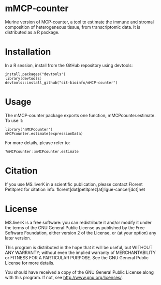 # mMCP-counter
Murine version of MCP-counter, a tool to estimate the immune and stromal composition of heterogeneous tissue, from transcriptomic data. It is distributed as a R package.

Installation
========
In a R session, install from the GitHub repository using devtools:

    install.packages("devtools")
    library(devtools)
    devtools::install_github("cit-bioinfo/mMCP-counter")

Usage
========
The mMCP-counter package exports one function, mMCPcounter.estimate. To use it:

    library("mMCPcounter")
    mMCPcounter.estimate(expressionData)

For more details, please refer to:

    ?mMCPcounter::mMCPcounter.estimate


Citation
========
If you use MS.liverK in a scientific publication, please contact Florent Petitprez for citation info: florent[dot]petitprez[at]ligue-cancer[dot]net


License
========

MS.liverK is a free software: you can redistribute it and/or modify
it under the terms of the GNU General Public License as published by
the Free Software Foundation, either version 2 of the License, or
(at your option) any later version.

This program is distributed in the hope that it will be useful,
but WITHOUT ANY WARRANTY; without even the implied warranty of
MERCHANTABILITY or FITNESS FOR A PARTICULAR PURPOSE.  See the
GNU General Public License for more details.

You should have received a copy of the GNU General Public License
along with this program.  If not, see <http://www.gnu.org/licenses/>.
